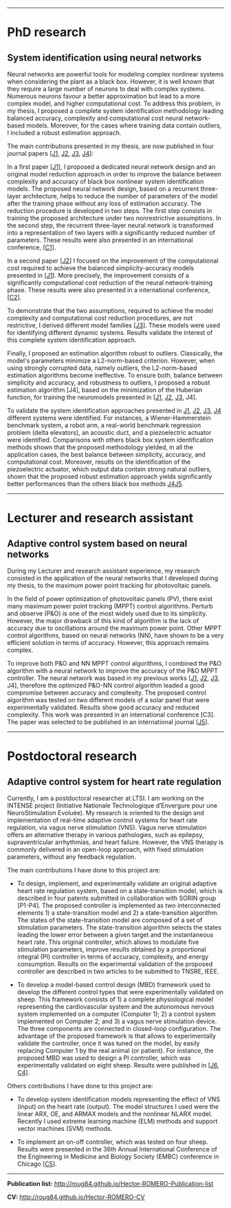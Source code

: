 
***

# **PhD research**
## System identification using neural networks

Neural networks are powerful tools for modeling complex nonlinear systems when considering the plant as a black box. However, it is well known that they require a large number of neurons to deal with complex systems. Numerous neurons favour a better approximation but lead to a more complex model, and higher computational cost. To address this problem, in my thesis, I proposed a complete system identification methodology leading balanced accuracy, complexity and computational cost neural network-based models. Moreover, for the cases where training data contain outliers, I included a robust estimation approach.  

The main contributions presented in my thesis, are now published in four journal papers [[J1](http://dx.doi.org/10.1016/j.neucom.2012.08.013), [J2](http://dx.doi.org/10.1016/j.neucom.2015.04.022), [J3](http://dx.doi.org/10.1007/s00521-014-1716-8), [J4](http://dx.doi.org10.1115/1.4032687)]:

In a first paper [[J1](http://dx.doi.org/10.1016/j.neucom.2012.08.013)], I proposed a dedicated neural network design and an original model reduction approach in order to improve the balance between complexity and accuracy of black box nonlinear system identification models. The proposed neural network design, based on a recurrent three-layer architecture, helps to reduce the number of parameters of the model after the training phase without any loss of estimation accuracy. The reduction procedure is developed in two steps. The first step consists in training the proposed architecture under two nonrestrictive assumptions. In the second step, the recurrent three-layer neural network is transformed into a representation of two layers with a significantly reduced number of parameters. These results were also presented in an international conference, [[C1](http://dx.doi.org/10.1109/CCCA.2012.6417884)]. 

In a second paper [[J2](http://dx.doi.org/10.1016/j.neucom.2015.04.022)] I focused on the improvement of the computational cost required to achieve the balanced simplicity-accuracy models presented in [[J1](http://dx.doi.org/10.1016/j.neucom.2012.08.013)]. More precisely, the improvement consists of a significantly computational cost reduction of the neural network-training phase. These results were also presented in a international conference, [[C2](http://dx.doi.org/10.1109/CCCA.2012.6417886)].

To demonstrate that the two assumptions, required to achieve the model complexity and computational cost reduction procedures, are not restrictive, I derived different model families [[J3](http://dx.doi.org/10.1007/s00521-014-1716-8)]. These models were used for identifying different dynamic systems. Results validate the interest of this complete system identification approach.

Finally, I proposed an estimation algorithm robust to outliers. Classically, the model's parameters minimize a L2-norm-based criterion. However, when using strongly corrupted data, namely outliers, the L2-norm-based estimation algorithms become ineffective. To ensure both, balance between simplicity and accuracy, and robustness to outliers, I proposed a robust estimation algorithm [J4], based on the minimization of the Huberian function, for training the neuromodels presented in [[J1](http://dx.doi.org/10.1016/j.neucom.2012.08.013), [J2](http://dx.doi.org/10.1016/j.neucom.2015.04.022), [J3](http://dx.doi.org/10.1007/s00521-014-1716-8), J4].

To validate the system identification approaches presented in [J1](http://dx.doi.org/10.1016/j.neucom.2012.08.013), [J2](http://dx.doi.org/10.1016/j.neucom.2015.04.022), [J3](http://dx.doi.org/10.1007/s00521-014-1716-8), [J4](http://dx.doi.org10.1115/1.4032687) different systems were identified. For instances, a Wiener-Hammerstein benchmark system, a robot arm, a real-world benchmark regression problem (delta elevators), an acoustic duct, and a piezoelectric actuator were identified. Comparisons with others black box system identification methods shown that the proposed methodology yielded, in all the application cases, the best balance between simplicity, accuracy, and computational cost. Moreover, results on the identification of the piezoelectric actuator, which output data contain strong natural outliers, shown that the proposed robust estimation approach yields significantly better performances than the others black box methods [J4](http://dx.doi.org10.1115/1.4032687)[J5](https://doi.org/10.1007/s11071-016-2733-1).  

***

# **Lecturer and research assistant**
## Adaptive control system based on neural networks

During my Lecturer and research assistant experience, my research consisted in the application of the neural networks that I developed during my thesis, to the maximum power point tracking for photovoltaic panels. 

In the field of power optimization of photovoltaic panels (PV), there exist many maximum power point tracking (MPPT) control algorithms. Perturb and observe (P&O) is one of the most widely used due to its simplicity. However, the major drawback of this kind of algorithm is the lack of accuracy due to oscillations around the maximum power point. Other MPPT control algorithms, based on neural networks (NN), have shown to be a very efficient solution in terms of accuracy. However, this approach remains complex. 

To improve both P&O and NN MPPT control algorithms, I combined the P&O algorithm with a neural network to improve the accuracy of the P&O MPPT controller. The neural network was based in my previous works [[J1](http://dx.doi.org/10.1016/j.neucom.2012.08.013), [J2](http://dx.doi.org/10.1016/j.neucom.2015.04.022), [J3](http://dx.doi.org/10.1007/s00521-014-1716-8), J4], therefore the optimized P&O-NN control algorithm leaded a good compromise between accuracy and complexity. The proposed control algorithm was tested on two different models of a solar panel that were experimentally validated. Results show good accuracy and reduced complexity. This work was presented in an international conference [C3]. The paper was selected to be published in an international journal [[J5](http://dx.doi.org/10.1016/j.egypro.2013.11.067)].

***

# **Postdoctoral research**
## Adaptive control system for heart rate regulation

Currently, I am a postdoctoral researcher at LTSI. I am working on the INTENSE project (Initiative Nationale Technologique d’Envergure pour une NeuroStimulation Evoluée). My research is oriented to the design and implementation of real-time adaptive control systems for heart rate regulation, via vagus nerve stimulation (VNS). Vagus nerve stimulation offers an alternative therapy in various pathologies, such as epilepsy, supraventricular arrhythmias, and heart failure. However, the VNS therapy is commonly delivered in an open-loop approach, with fixed stimulation parameters, without any feedback regulation.

The main contributions I have done to this project are: 

* To design, implement, and experimentally validate an original adaptive heart rate regulation system, based on a state-transition model, which is described in four patents submitted in collaboration with SORIN group [P1-P4]. The proposed controller is implemented as two interconnected elements 1) a state-transition model and 2) a state-transition algorithm. The states of the state-transition model are composed of a set of stimulation parameters. The state-transition algorithm selects the states leading the lower error between a given target and the instantaneous heart rate. This original controller, which allows to modulate five stimulation parameters, improve results obtained by a proportional integral (PI) controller in terms of accuracy, complexity, and energy consumption. Results on the experimental validation of the proposed controller are described in two articles to be submitted to TNSRE, IEEE.   

* To develop a model-based control design (MBD) framework used to develop the different control types that were experimentally validated on sheep. This framework consists of 1) a complete physiological model representing the cardiovascular system and the autonomous nervous system implemented on a computer (Computer 1); 2) a control system implemented on Computer 2; and 3) a vagus nerve stimulation device. The three components are connected in closed-loop configuration. The advantage of the proposed framework is that allows to experimentally validate the controller, once it was tuned on the model, by easily replacing Computer 1 by the real animal (or patient). For instance, the proposed MBD was used to design a PI controller, which was experimentally validated on eight sheep. Results were published in [[J6](http://dx.doi.org/10.1109/TBME.2015.2498878), [C4](http://dx.doi.org/10.1109/NER.2015.7146659)]. 

Others contributions I have done to this project are:

* To develop system identification models representing the effect of VNS (input) on the heart rate (output). The model structures I used were the linear ARX, OE, and ARMAX models and the nonlinear NLARX model. Recently I used extreme learning machine (ELM) methods and support vector machines (SVM) methods.

* To implement an on-off controller, which was tested on four sheep. Results were presented in the 36th Annual International Conference of the Engineering in Medicine and Biology Society (EMBC) conference in Chicago [[C5](http://dx.doi.org/10.1109/EMBC.2014.6945060)].  

***

**Publication list:** http://roug84.github.io/Hector-ROMERO-Publication-list

**CV:** http://roug84.github.io/Hector-ROMERO-CV
